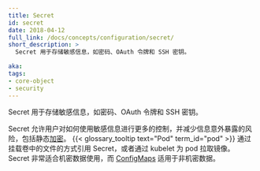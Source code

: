 ```yaml
---
title: Secret
id: secret
date: 2018-04-12
full_link: /docs/concepts/configuration/secret/
short_description: >
  Secret 用于存储敏感信息，如密码、OAuth 令牌和 SSH 密钥。

aka: 
tags:
- core-object
- security
---
```


<!--
---
title: Secret
id: secret
date: 2018-04-12
full_link: /docs/concepts/configuration/secret/
short_description: >
  Stores sensitive information, such as passwords, OAuth tokens, and ssh keys.

aka: 
tags:
- core-object
- security
---
-->

<!--
 Stores sensitive information, such as passwords, OAuth tokens, and ssh keys.
-->

 Secret 用于存储敏感信息，如密码、OAuth 令牌和 SSH 密钥。

<!--more--> 

<!--
Allows for more control over how sensitive information is used and reduces the risk of accidental exposure, including [encryption](https://kubernetes.io/docs/tasks/administer-cluster/encrypt-data/#ensure-all-secrets-are-encrypted) at rest.  A {{< glossary_tooltip text="Pod" term_id="pod" >}} references the secret as a file in a volume mount or by the kubelet pulling images for a pod. Secrets are great for confidential data and [ConfigMaps](https://kubernetes.io/docs/tasks/configure-pod-container/configure-pod-configmap/) for non-confidential data.
-->

Secret 允许用户对如何使用敏感信息进行更多的控制，并减少信息意外暴露的风险，包括静态[加密](https://kubernetes.io/docs/tasks/administer-cluster/encrypt-data/#ensure-all-secrets-are-encrypted)。
{{< glossary_tooltip text="Pod" term_id="pod" >}} 通过挂载卷中的文件的方式引用 Secret，或者通过 kubelet 为 pod 拉取镜像。
Secret 非常适合机密数据使用，而 [ConfigMaps](https://kubernetes.io/docs/tasks/configure-pod-container/configure-pod-configmap/) 适用于非机密数据。
